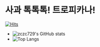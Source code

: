 # 사과 톡톡톡! 트로피카나!

[![Hits](https://hits.seeyoufarm.com/api/count/incr/badge.svg?url=https%3A%2F%2Fgithub.com%2Fzczc729&count_bg=%2379C83D&title_bg=%23555555&icon=&icon_color=%23E7E7E7&title=VISITORS&edge_flat=false)](https://hits.seeyoufarm.com)

- ![zczc729's GitHub stats](https://github-readme-stats.vercel.app/api?username=zczc729&show_icons=true&theme=dark)
- ![Top Langs](https://github-readme-stats.vercel.app/api/top-langs/?username=zczc729&layout=compact)
